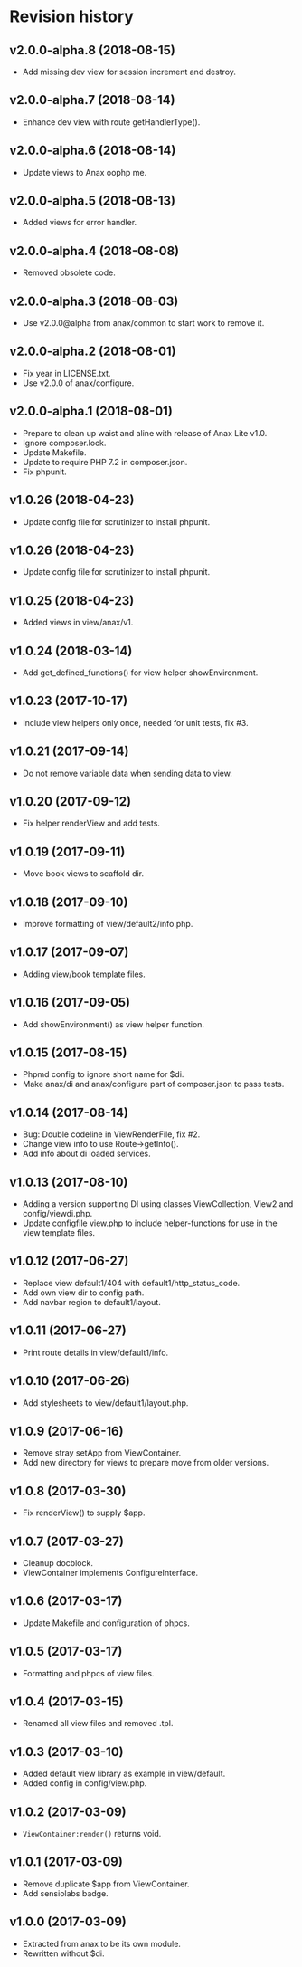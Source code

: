 Revision history
=================================


v2.0.0-alpha.8 (2018-08-15)
---------------------------------

* Add missing dev view for session increment and destroy.



v2.0.0-alpha.7 (2018-08-14)
---------------------------------

* Enhance dev view with route getHandlerType().



v2.0.0-alpha.6 (2018-08-14)
---------------------------------

* Update views to Anax oophp me.



v2.0.0-alpha.5 (2018-08-13)
---------------------------------

* Added views for error handler.



v2.0.0-alpha.4 (2018-08-08)
---------------------------------

* Removed obsolete code.



v2.0.0-alpha.3 (2018-08-03)
---------------------------------

* Use v2.0.0@alpha from anax/common to start work to remove it.



v2.0.0-alpha.2 (2018-08-01)
---------------------------------

* Fix year in LICENSE.txt.
* Use v2.0.0 of anax/configure.



v2.0.0-alpha.1 (2018-08-01)
---------------------------------

* Prepare to clean up waist and aline with release of Anax Lite v1.0.
* Ignore composer.lock.
* Update Makefile.
* Update to require PHP 7.2 in composer.json.
* Fix phpunit.



v1.0.26 (2018-04-23)
---------------------------------

* Update config file for scrutinizer to install phpunit.



v1.0.26 (2018-04-23)
---------------------------------

* Update config file for scrutinizer to install phpunit.



v1.0.25 (2018-04-23)
---------------------------------

* Added views in view/anax/v1.



v1.0.24 (2018-03-14)
---------------------------------

* Add get_defined_functions() for view helper showEnvironment.



v1.0.23 (2017-10-17)
---------------------------------

* Include view helpers only once, needed for unit tests, fix #3.



v1.0.21 (2017-09-14)
---------------------------------

* Do not remove variable data when sending data to view.



v1.0.20 (2017-09-12)
---------------------------------

* Fix helper renderView and add tests.



v1.0.19 (2017-09-11)
---------------------------------

* Move book views to scaffold dir.



v1.0.18 (2017-09-10)
---------------------------------

* Improve formatting of view/default2/info.php.



v1.0.17 (2017-09-07)
---------------------------------

* Adding view/book template files.



v1.0.16 (2017-09-05)
---------------------------------

* Add showEnvironment() as view helper function.



v1.0.15 (2017-08-15)
---------------------------------

* Phpmd config to ignore short name for $di.
* Make anax/di and anax/configure part of composer.json to pass tests.



v1.0.14 (2017-08-14)
---------------------------------

* Bug: Double codeline in ViewRenderFile, fix #2.
* Change view info to use Route->getInfo().
* Add info about di loaded services.



v1.0.13 (2017-08-10)
---------------------------------

* Adding a version supporting DI using classes ViewCollection, View2 and config/viewdi.php.
* Update configfile view.php to include helper-functions for use in the view template files.



v1.0.12 (2017-06-27)
---------------------------------

* Replace view default1/404 with default1/http_status_code.
* Add own view dir to config path.
* Add navbar region to default1/layout.



v1.0.11 (2017-06-27)
---------------------------------

* Print route details in view/default1/info.



v1.0.10 (2017-06-26)
---------------------------------

* Add stylesheets to view/default1/layout.php.



v1.0.9 (2017-06-16)
---------------------------------

* Remove stray setApp from ViewContainer.
* Add new directory for views to prepare move from older versions.



v1.0.8 (2017-03-30)
---------------------------------

* Fix renderView() to supply $app.



v1.0.7 (2017-03-27)
---------------------------------

* Cleanup docblock.
* ViewContainer implements ConfigureInterface.



v1.0.6 (2017-03-17)
---------------------------------

* Update Makefile and configuration of phpcs.



v1.0.5 (2017-03-17)
---------------------------------

* Formatting and phpcs of view files.



v1.0.4 (2017-03-15)
---------------------------------

* Renamed all view files and removed .tpl.



v1.0.3 (2017-03-10)
---------------------------------

* Added default view library as example in view/default.
* Added config in config/view.php.



v1.0.2 (2017-03-09)
---------------------------------

* `ViewContainer:render()` returns void.



v1.0.1 (2017-03-09)
---------------------------------

* Remove duplicate $app from ViewContainer.
* Add sensiolabs badge.



v1.0.0 (2017-03-09)
---------------------------------

* Extracted from anax to be its own module.
* Rewritten without $di.
